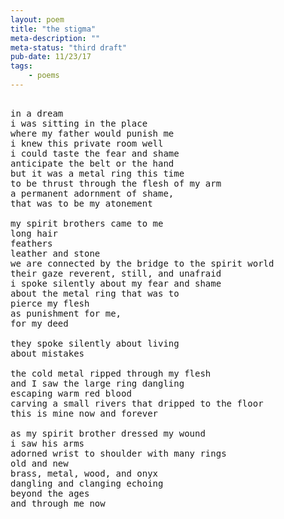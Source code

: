 ```yaml
---
layout: poem
title: "the stigma"
meta-description: ""
meta-status: "third draft"
pub-date: 11/23/17
tags: 
    - poems
---
```

<pre class="stanza">

in a dream
i was sitting in the place
where my father would punish me
i knew this private room well
i could taste the fear and shame
anticipate the belt or the hand
but it was a metal ring this time
to be thrust through the flesh of my arm
a permanent adornment of shame,
that was to be my atonement

my spirit brothers came to me
long hair 
feathers 
leather and stone
we are connected by the bridge to the spirit world
their gaze reverent, still, and unafraid
i spoke silently about my fear and shame
about the metal ring that was to 
pierce my flesh
as punishment for me, 
for my deed

they spoke silently about living
about mistakes

the cold metal ripped through my flesh
and I saw the large ring dangling
escaping warm red blood 
carving a small rivers that dripped to the floor
this is mine now and forever

as my spirit brother dressed my wound
i saw his arms
adorned wrist to shoulder with many rings
old and new
brass, metal, wood, and onyx
dangling and clanging echoing 
beyond the ages
and through me now
</pre>







